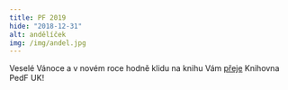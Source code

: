 ```yaml
---
title: PF 2019
hide: "2018-12-31"
alt: andělíček
img: /img/andel.jpg
---
```


Veselé Vánoce a v novém roce hodně klidu na knihu Vám [přeje](/img/pf_2019.jpg) Knihovna PedF UK!
